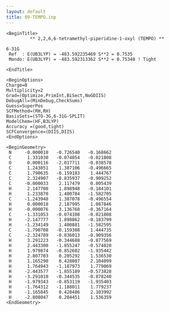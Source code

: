 ```yaml
---
layout: default
title: 09-TEMPO.inp
---
```



    <BeginTitle>
             ** 2,2,6,6-tetramethyl-piperidine-1-oxyl (TEMPO) **

    6-31G
     Ref  : E(UB3LYP) = -483.592235469 S**2 = 0.7535
     Mondo: E(UB3LYP) = -483.592313362 S**2 = 0.75348 ! Tight

    <EndTitle>

    <BeginOptions>
    Charge=0
    Multiplicity=2
    Grad=(Optimize,PrimInt,BiSect,NoGDIIS)
    DebugAll=(MinDebug,CheckSums)
    Guess=SuperPos
    SCFMethod=(RH,RH)
    BasisSets=(STO-3G,6-31G-SPLIT)
    ModelChem=(HF,B3LYP)
    Accuracy =(good,tight)
    SCFConvergence=(DIIS,DIIS)
    <EndOptions>

    <BeginGeometry>
     N     -0.000010   -0.726540   -0.168662
     C      1.331030   -0.074054   -0.021808
     O      0.000116   -2.017711   -0.038578
     C      1.243851    1.387106   -0.496665
     C      1.790635   -0.159183    1.444767
     C      2.324907   -0.835937   -0.909252
     C     -0.000033    2.117479    0.005439
     H      2.147708    1.898948   -0.184101
     H      1.233870    1.400784   -1.582705
     C     -1.243948    1.387078   -0.496554
     H      0.000018    2.187995    1.087846
     H     -0.000076    3.136768   -0.367164
     C     -1.331053   -0.074108   -0.021808
     H     -2.147777    1.898862   -0.183799
     H     -1.234149    1.400881   -1.582595
     C     -1.790708   -0.159308    1.444735
     C     -2.324789   -0.836013   -0.909356
     H      3.291223   -0.344688   -0.877569
     H      2.443300   -1.855247   -0.574020
     H      1.979874   -0.852602   -1.935442
     H      2.807703    0.205292    1.536530
     H      1.165290    0.428007    2.104099
     H      1.764943   -1.187973    1.779069
     H     -2.443577   -1.855189   -0.573828
     H     -3.291010   -0.344535   -0.878240
     H     -1.979343   -0.853119   -1.935403
     H     -1.764312   -1.188011    1.779237
     H     -1.165845    0.428486    2.103992
     H     -2.808047    0.204451    1.536359
    <EndGeometry>

